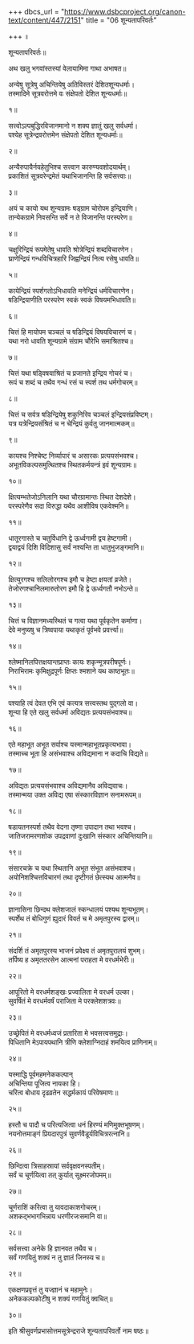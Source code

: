+++
dbcs_url = "https://www.dsbcproject.org/canon-text/content/447/2151"
title = "06 शून्यतापरिवर्तः"

+++
॥

शून्यतापरिवर्तः॥

अथ खलु भगवांस्तस्यां वेलायामिमा गाथा अभाषत॥

अन्येषु सूत्रेषु अचिन्तियेषु 
अतिविस्तरं देशितशून्यधर्माः।  
तस्मादिमे सूत्रवरोत्तमे वः 
संक्षेपतो देशित शून्यधर्माः॥

१॥

सत्त्वोऽल्पबुद्धिरविजानमानो 
न शक्य ज्ञातुं खलु सर्वधर्मा।  
पश्येह सूत्रेन्द्रवरोत्तमेन 
संक्षेपतो देशित शून्यधर्माः॥

२॥

अन्यैरुपायैर्नयहेतुभिश्च 
सत्त्वान कारुण्यवशोदयार्थम्।  
प्रकाशितं सूत्रवरेन्द्रमेतं 
यथाभिजानन्ति हि सर्वसत्त्वाः॥

३॥

अयं च कायो यथ शून्यग्रामः 
षड्ग्राम चोरोपम इन्द्रियाणि।  
तान्येकग्रामे निवसन्ति सर्वे 
न ते विजानन्ति परस्परेण॥

४॥

चक्षुरिन्द्रियं रूपमेतेषु धावति 
श्रोत्रेन्द्रियं शब्दविचारणेन।  
घ्राणेन्द्रियं गन्धविचित्रहारि
जिह्वन्द्रियं नित्य रसेषु धावति॥

५॥

कायेन्द्रियं स्पर्शगतोऽभिधावति 
मनेन्द्रियं धर्मविचारणेन।  
षडिन्द्रियाणीति परस्परेण 
स्वकं स्वकं विषयमभिधावति॥

६॥

चित्तं हि मायोपम चञ्चलं च 
षडिन्द्रियं विषयविचारणं च।  
यथा नरो धावति शून्यग्रामे 
संग्राम चौरेभि समाश्रितश्च॥

७॥

चित्तं यथा षड्विषयाश्रितं च 
प्रजानते इन्द्रिय गोचरं च।  
रूपं च शब्दं च तथैव गन्धं 
रसं च स्पर्श तथ धर्मगोचरम्॥

८॥

चित्तं च सर्वत्र षडिन्द्रियेषु 
शकुनिरिव चञ्चलं इन्द्रियसंप्रविष्टम्।  
यत्र यत्रेन्द्रियसंश्रितं च 
न चेन्द्रियं कुर्वतु जानमात्मकम्॥

९॥

कायश्च निश्चेष्ट निर्व्यापारं च 
असारकः प्रत्ययसंभवश्च।  
अभूतविकल्पसमुत्थितश्च
स्थितकर्मयन्त्रं इवं शून्यग्रामः॥

१०॥

क्षित्यम्भतेजोऽनिलानि यथा 
चौरग्रामान्तः स्थित देशदेशे।  
परस्परेणैव सदा विरुद्धा 
यथैव आशीविष एकवेश्मनि॥

११॥

धातूरगास्ते च चतुर्विधानि 
द्वे ऊर्ध्वगामी द्वय हेष्टगामी।  
द्वयाद्वयं दिशि विदिशासु सर्वं
नश्यन्ति ता धातुभुजङ्गमानि॥

१२॥

क्षित्युरगश्च सलिलोरगश्च 
इमौ च हेष्टा क्षयतां व्रजेते।  
तेजोरगश्चानिलमारुतोरग 
इमौ हि द्वे ऊर्ध्वगतौ नभोऽन्ते॥

१३॥

चित्तं च विज्ञानमध्यस्थितं च 
गत्वा यथा पूर्वकृतेन कर्माणा।  
देवे मनुष्यषु च त्रिष्वपाया 
यथाकृतं पूर्वभवे प्रवर्त्त्या॥

१४॥

श्लेष्मानिलपित्तक्षयान्तप्राप्तः 
कायः शकृन्मूत्रपरीषपूर्णः।  
निराभिरामः कृमिक्षुद्रपूर्णः
क्षिप्तः श्मशाने यथ काष्ठभूतः॥

१५॥

पश्याहि त्वं देवत एभि एवं 
कत्यत्र सत्त्वस्तथ पुद्गलो वा।  
शून्या हि एते खलु सर्वधर्मा 
अविद्यतः प्रत्ययसंभवाश्च॥

१६॥

एते महाभूत अभूत सर्वाश्च 
यस्मान्महाभूतप्रकृत्यभावा।  
तस्माच्च भूता हि असंभवाश्च 
अविद्यमाना न कदाचि विद्यते॥

१७॥

अविद्यतः प्रत्ययसंभवाश्च 
अविद्यमानैव अविद्यवाचः।  
तस्मान्मया उक्त अविद्य एषा 
संस्कारविज्ञान सनामरूपम्॥

१८॥

षडायतनस्पर्श तथैव वेदना 
तृष्णा उपादान तथा भवश्च।  
जातिजरामरणशोक उपद्रवाणां 
दुःखानि संस्कार अचिन्तियानि॥

१९॥

संसारचक्रे च यथा स्थितानि 
अभूत संभूत असंभवाश्च।  
अयोनिशश्चित्तविचारणं तथा
दृष्टीगतं छेत्स्यथ आत्मनैव॥

२०॥

ज्ञानासिना छिन्दथ क्लेशजालं 
स्कन्धालयं पश्यथ शून्यभूतम्।  
स्पर्शेथ तं बोधिगुणं ह्युदारं 
विवर्त च मे  अमृतपुरस्य द्वारम्॥

२१॥

संदर्शि तं अमृतपुरस्य भाजनं 
प्रवेक्ष्य  तं अमृतपुरालयं शुभम्।  
तर्पिष्य ह अमृततरसेन आत्मनां 
पराहता मे वरधर्मभेरीः॥

२२॥

आपूरितो मे वरधर्मशङ्खः 
प्रज्वालिता मे वरधर्म उल्का।  
सुवर्षितं मे वरधर्मवर्षं 
पराजिता मे परक्लेशशत्रवः॥

२३॥

उच्छ्रेपितं मे वरधर्मध्वजं 
प्रतारिता मे भवसत्त्वसमुद्राः।  
पिधितानि मेऽपायपथानि त्रीणि 
क्लेशाग्निदाहं शमयित्व प्राणिनाम्॥

२४॥

यस्माद्धि पूर्वमहमनेककल्पान्  
अचिन्तिया पूजित्व नायका हि।  
चरित्व बोधाय दृढव्रतेन
सद्धर्मकायं परिवेषमाणः॥

२५॥

हस्तौ च पादौ च परित्यजित्वा 
धनं हिरण्यं मणिमुक्तभूषणम्।  
नयनोत्तमाङ्गं प्रियदारपुत्रं 
सुवर्णवैडूर्यविचित्ररत्नानि॥

२६॥

छिन्दित्वा त्रिसाहस्रायां सर्ववृक्षवनस्पतीम्।  
सर्वं च चूर्णयित्वा तत् कुर्यात् सूक्ष्मरजोपमम्॥

२७॥

चूर्णराशिं करित्वा तु यावदाकाशगोचरम्।  
अशकद्भभागभिन्नाय धरणीरजःसमानि वा॥

२८॥

सर्वसत्त्वा अनेके हि ज्ञानवत तथैव च।  
सर्वं गणयितुं शक्यं न तु ज्ञातं जिनस्य च॥

२९॥

एकक्षणप्रवृत्तं तु यज्ज्ञानं च महामुनेः।  
अनेककल्पकोटीषु न शक्यं गणयितुं क्वचित्॥

३०॥

इति श्रीसुवर्णप्रभासोत्तमसूत्रेन्द्रराजे शून्यतापरिवर्तो
नाम षष्ठः॥


